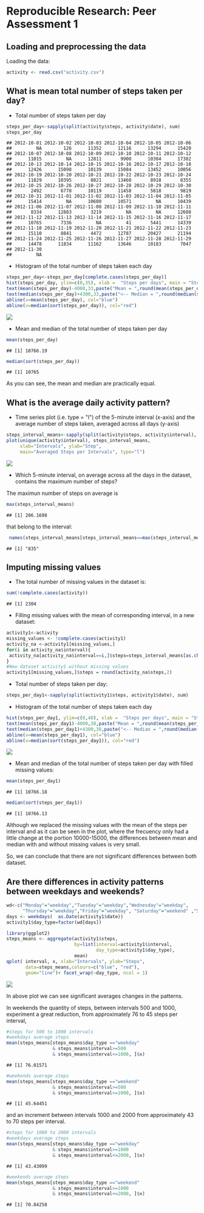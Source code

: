 # Reproducible Research: Peer Assessment 1


## Loading and preprocessing the data

Loading the data:


```r
activity <- read.csv("activity.csv")
```

## What is mean total number of steps taken per day?

* Total number of steps taken per day


```r
steps_per_day<-sapply(split(activity$steps, activity$date), sum)
steps_per_day
```

```
## 2012-10-01 2012-10-02 2012-10-03 2012-10-04 2012-10-05 2012-10-06 
##         NA        126      11352      12116      13294      15420 
## 2012-10-07 2012-10-08 2012-10-09 2012-10-10 2012-10-11 2012-10-12 
##      11015         NA      12811       9900      10304      17382 
## 2012-10-13 2012-10-14 2012-10-15 2012-10-16 2012-10-17 2012-10-18 
##      12426      15098      10139      15084      13452      10056 
## 2012-10-19 2012-10-20 2012-10-21 2012-10-22 2012-10-23 2012-10-24 
##      11829      10395       8821      13460       8918       8355 
## 2012-10-25 2012-10-26 2012-10-27 2012-10-28 2012-10-29 2012-10-30 
##       2492       6778      10119      11458       5018       9819 
## 2012-10-31 2012-11-01 2012-11-02 2012-11-03 2012-11-04 2012-11-05 
##      15414         NA      10600      10571         NA      10439 
## 2012-11-06 2012-11-07 2012-11-08 2012-11-09 2012-11-10 2012-11-11 
##       8334      12883       3219         NA         NA      12608 
## 2012-11-12 2012-11-13 2012-11-14 2012-11-15 2012-11-16 2012-11-17 
##      10765       7336         NA         41       5441      14339 
## 2012-11-18 2012-11-19 2012-11-20 2012-11-21 2012-11-22 2012-11-23 
##      15110       8841       4472      12787      20427      21194 
## 2012-11-24 2012-11-25 2012-11-26 2012-11-27 2012-11-28 2012-11-29 
##      14478      11834      11162      13646      10183       7047 
## 2012-11-30 
##         NA
```

* Histogram of the total number of steps taken each day


```r
steps_per_day<-steps_per_day[complete.cases(steps_per_day)]
hist(steps_per_day, ylim=c(0,35), xlab =  "Steps per days", main = "Steps per day distribution")
text(mean(steps_per_day)-4000,33,paste("Mean = ",round(mean(steps_per_day),0)," -->"), col="blue" )
text(median(steps_per_day)+4300,33,paste("<-- Median = ",round(median(steps_per_day))), col="red" )
abline(v=mean(steps_per_day), col="blue")
abline(v=median(sort(steps_per_day)), col="red")
```

![](PA1_template_files/figure-html/unnamed-chunk-3-1.png) 

* Mean and median of the total number of steps taken per day


```r
mean(steps_per_day)
```

```
## [1] 10766.19
```

```r
median(sort(steps_per_day))
```

```
## [1] 10765
```

As you can see, the mean and median are practically equal.

## What is the average daily activity pattern?

* Time series plot (i.e. type = "l") of the 5-minute interval (x-axis) and the average number of steps taken, averaged across all days (y-axis)


```r
steps_interval_means<-sapply(split(activity$steps, activity$interval), mean, na.rm = T)
plot(unique(activity$interval), steps_interval_means, 
     xlab="Intervals", ylab="Step", 
     main="Averaged Steps per Intervals", type="l")
```

![](PA1_template_files/figure-html/unnamed-chunk-5-1.png) 

* Which 5-minute interval, on average across all the days in the dataset, contains the maximum number of steps?

The maximun number of steps on average is


```r
max(steps_interval_means)
```

```
## [1] 206.1698
```

that belong to the interval:


```r
 names(steps_interval_means[steps_interval_means==max(steps_interval_means)])
```

```
## [1] "835"
```

## Imputing missing values

* The total number of missing values in the dataset is:


```r
sum(!complete.cases(activity))
```

```
## [1] 2304
```

* Filling missing values with the mean of corresponding interval, in a new dataset:


```r
activity1<-activity
missing_values <- !complete.cases(activity1)
activity_na <-activity1[missing_values,]
for(i in activity_na$interval){  
 activity_na[activity_na$interval==i,]$steps=steps_interval_means[as.character(i)]  
}
#New dataset activity1 without missing values
activity1[missing_values,]$steps = round(activity_na$steps,2)
```

* Total number of steps taken per day:


```r
steps_per_day1<-sapply(split(activity1$steps, activity1$date), sum)
```

* Histogram of the total number of steps taken each day


```r
hist(steps_per_day1, ylim=c(0,40), xlab =  "Steps per days", main = "Steps per day distribution")
text(mean(steps_per_day1)-4000,38,paste("Mean = ",round(mean(steps_per_day1),0)," -->"), col="blue" )
text(median(steps_per_day1)+4300,38,paste("<-- Median = ",round(median(steps_per_day1))), col="red" )
abline(v=mean(steps_per_day1), col="blue")
abline(v=median(sort(steps_per_day1)), col="red")
```

![](PA1_template_files/figure-html/unnamed-chunk-11-1.png) 

* Mean and median of the total number of steps taken per day with filled missing values:


```r
mean(steps_per_day1)
```

```
## [1] 10766.18
```

```r
median(sort(steps_per_day1))
```

```
## [1] 10766.13
```

Although we replaced the missing values with the mean of the steps per interval and as it can be seen in the plot, where the frecuency only had a little change at the portion 10000-15000, the differences between mean and median with and without missing values is very small.

So, we can conclude that there are not significant differences between both dataset.

## Are there differences in activity patterns between weekdays and weekends?


```r
wd<-c("Monday"="weekday","Tuesday"="weekday","Wednesday"="weekday",
      "Thursday"="weekday","Friday"="weekday", "Saturday"="weekend" ,"Sunday"="weekend")
days <- weekdays(  as.Date(activity1$date))
activity1$day_type=factor(wd[days])

library(ggplot2)
steps_means <- aggregate(activity1$steps, 
                         by=list(interval=activity1$interval, 
                                 day_type=activity1$day_type),
                         mean)
qplot( interval, x, xlab="Intervals", ylab="Steps", 
       data=steps_means,colours=c("blue", "red"),  
       geom="line")+ facet_wrap(~day_type, ncol = 1)
```

![](PA1_template_files/figure-html/unnamed-chunk-13-1.png) 

In above plot we can see significant averages changes in the patterns.

In weekends the quantity of steps, between intervals 500 and 1000, experiment a great reduction, from approximately 76 to 45 steps per interval,   

```r
#steps for 500 to 1000 intervals
#weekdays average steps
mean(steps_means[steps_means$day_type =="weekday" 
                 & steps_means$interval>=500 
                 & steps_means$interval<=1000, ]$x)
```

```
## [1] 76.01571
```

```r
#weekends average steps
mean(steps_means[steps_means$day_type =="weekend" 
                 & steps_means$interval>=500 
                 & steps_means$interval<=1000, ]$x)
```

```
## [1] 45.64451
```

and an increment between intervals 1000 and 2000 from approximately 43 to 70 steps per interval.


```r
#steps for 1000 to 2000 intervals
#weekdays average steps
mean(steps_means[steps_means$day_type =="weekday" 
                 & steps_means$interval>=1000 
                 & steps_means$interval<=2000, ]$x)
```

```
## [1] 43.43099
```

```r
#weekends average steps
mean(steps_means[steps_means$day_type =="weekend" 
                 & steps_means$interval>=1000 
                 & steps_means$interval<=2000, ]$x)
```

```
## [1] 70.84258
```



